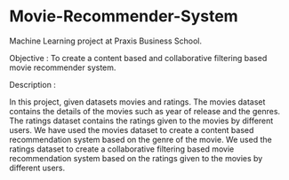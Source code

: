 # Movie-Recommender-System
Machine Learning project at Praxis Business School.

Objective : To create a content based and collaborative filtering based movie recommender system.

Description :

In this project, given datasets movies and ratings. The movies dataset contains the details of the movies such as year of release and the genres. The ratings dataset contains the ratings given to the movies by different users. We have used the movies dataset to create a content based recommendation system based on the genre of the movie. We used the ratings dataset to create a collaborative filtering based movie recommendation system based on the ratings given to the movies by different users.

